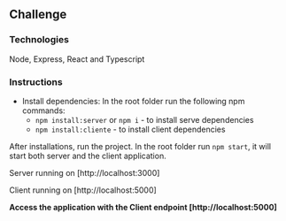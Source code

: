 ## Challenge

### Technologies

Node, Express, React and Typescript

### Instructions

- Install dependencies: In the root folder run the following npm commands:
  - `npm install:server` or `npm i` - to install serve dependencies
  - `npm install:cliente` - to install client dependencies

After installations, run the project.
In the root folder run `npm start`, it will start both server and the client application.

Server running on [http://localhost:3000]

Client running on [http://localhost:5000]

**Access the application with the Client endpoint [http://localhost:5000]**
